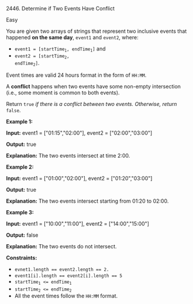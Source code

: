 2446\. Determine if Two Events Have Conflict

Easy

You are given two arrays of strings that represent two inclusive events that happened **on the same day**, `event1` and `event2`, where:

*   <code>event1 = [startTime<sub>1</sub>, endTime<sub>1</sub>]</code> and
*   <code>event2 = [startTime<sub>2</sub>, endTime<sub>2</sub>]</code>.

Event times are valid 24 hours format in the form of `HH:MM`.

A **conflict** happens when two events have some non-empty intersection (i.e., some moment is common to both events).

Return `true` _if there is a conflict between two events. Otherwise, return_ `false`.

**Example 1:**

**Input:** event1 = ["01:15","02:00"], event2 = ["02:00","03:00"]

**Output:** true

**Explanation:** The two events intersect at time 2:00. 

**Example 2:**

**Input:** event1 = ["01:00","02:00"], event2 = ["01:20","03:00"]

**Output:** true

**Explanation:** The two events intersect starting from 01:20 to 02:00. 

**Example 3:**

**Input:** event1 = ["10:00","11:00"], event2 = ["14:00","15:00"]

**Output:** false

**Explanation:** The two events do not intersect. 

**Constraints:**

*   `evnet1.length == event2.length == 2.`
*   `event1[i].length == event2[i].length == 5`
*   <code>startTime<sub>1</sub> <= endTime<sub>1</sub></code>
*   <code>startTime<sub>2</sub> <= endTime<sub>2</sub></code>
*   All the event times follow the `HH:MM` format.